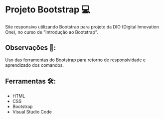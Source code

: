# Projeto Bootstrap :computer:
Site responsivo utilizando Bootstrap para projeto da DIO (Digital Innovation One), no curso de "Introdução ao Bootstrap".



## Observações :page_facing_up::

Uso das ferramentas do Bootstrap para retorno de responsividade e aprendizado dos comandos.



## Ferramentas :hammer_and_wrench::

- HTML
- CSS
- Bootstrap
- Visual Studio Code







